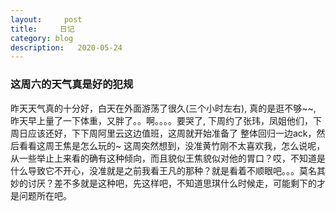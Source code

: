 ```yaml
---
layout:     post
title:     日记
category: blog
description:   2020-05-24
---
```


### 这周六的天气真是好的犯规
  昨天天气真的十分好，白天在外面游荡了很久(三个小时左右), 真的是逛不够~~, 昨天早上量了一下体重，又胖了。。啊。。。。要哭了, 下周约了张玮，凤姐他们，下周日应该还好，下下周阿里云这边值班，这周就开始准备了
整体回归一边ack，然后看看这周王焦是怎么玩的~
  这周突然想到，没准黄竹刚不太喜欢我，怎么说呢，从一些举止上来看的确有这种倾向，而且貌似王焦貌似对他的胃口？哎，不知道是什么导致它不开心，没准就是之前我看王凡的那种？就是看着不顺眼吧。。。莫名其妙的讨厌？差不多就是这种吧，先这样吧，不知道思琪什么时候走，可能剩下的才是问题所在吧。
